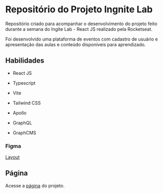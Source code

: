 # Repositório do Projeto Ingnite Lab

Repositório criado para acompanhar o desenvolvimento do projeto feito durante a semana do Ingite Lab - React JS realizado pela Rocketseat.

Foi desenvolvido uma plataforma de eventos com cadastro de usuário e apresentação das aulas e conteúdo disponíveis para aprendizado.

## Habilidades

- React JS

- Typescript

- Vite

- Tailwind CSS

- Apollo

- GraphQL

- GraphCMS

### Figma

<a href="https://www.figma.com/file/iMmFIxnjn6jG1mufPMhBlA/Plataforma-de-evento---Ignite-Lab-(Community)?node-id=0%3A1">Layout</a>

## Página

Acesse a <a href="https://projeto-ignite-lab-self.vercel.app/">página</a> do projeto.
